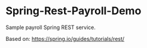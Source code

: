 # Spring-Rest-Payroll-Demo
Sample payroll Spring REST service.

Based on: https://spring.io/guides/tutorials/rest/
